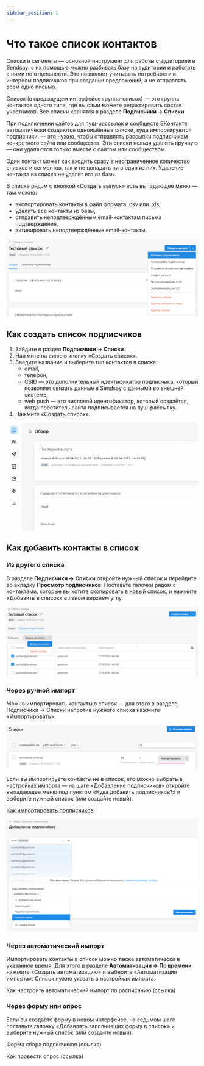 ```yaml
---
sidebar_position: 1
---
```


# Что такое список контактов
Списки и сегменты — основной инструмент для работы с аудиторией в Sendsay: с их помощью можно разбивать базу на аудитории и работать с ними по отдельности. Это позволяет учитывать потребности и интересы подписчиков при создании предложений, а не отправлять всем одно письмо.

Список (в предыдущем интерфейсе группа-список) — это группа контактов одного типа, где вы сами можете редактировать состав участников.  Все списки хранятся в разделе **Подписчики → Списки**. 

При подключении сайтов для пуш-рассылок и сообществ ВКонтакте автоматически создаются одноимённые списки, куда импортируются подписчики, — это нужно, чтобы отправлять рассылки подписчикам конкретного сайта или сообщества. Эти списки нельзя удалить вручную — они удаляются только вместе с сайтом или сообществом.

Один контакт может как входить сразу в неограниченное количество списков и сегментов, так и не попадать ни в один из них. Удаление контакта из списка не удалит его из базы.

В списке рядом с кнопкой «Создать выпуск» есть выпадающее меню — там можно:
- экспортировать контакты в файл формата .csv или .xls,
- удалить все контакты из базы,
- отправить неподтверждённым email-контактам письма подтверждения,
- активировать неподтверждённые email-контакты.

![What is  list](./assets\what-is-list/what-is-list.png) <br/>

## Как создать список подписчиков
1. Зайдите в раздел **Подписчики → Списки**.
2. Нажмите на синюю кнопку «Создать список».
3. Введите название и выберите тип контактов в списке:
    - email,
    - телефон,
    - CSID — это дополнительный идентификатор подписчика, который позволяет связать данные в Sendsay с данными во внешней системе,
    - web push — это числовой идентификатор, который создаётся, когда посетитель сайта подписывается на пуш-рассылку.
4. Нажмите «Создать список».

![How to create a list](./assets\what-is-list/how-to-create-a-list.gif) <br/>

## Как добавить контакты в список
### Из другого списка
В разделе **Подписчики → Списки** откройте нужный список и перейдите во вкладку **Просмотр подписчиков**. Поставьте галочки рядом с контактами, которые вы хотите скопировать в новый список, и нажмите «Добавить в список» в левом верхнем углу.

![How to add contacts from another list](./assets\what-is-list/how-to-add-contacts-from-another-list.png) <br/>

### Через ручной импорт
Можно импортировать контакты в список — для этого в разделе Подписчики → Списки напротив нужного списка нажмите «Импортировать».

![How to import contacts into the list](./assets\what-is-list/how-to-import-contacts-into-the-list.png) <br/>

Если вы импортируете контакты не в список, его можно выбрать в настройках импорта — на шаге «Добавление подписчиков» откройте выпадающее меню под пунктом «Куда добавить подписчиков?» и выберите нужный список (или создайте новый).

[Как импортировать подписчиков](../import-and-export/how-to-import-subscribers.md)

![How to select list during import](./assets\what-is-list/how-to-select-list-during-import.png) <br/>

### Через автоматический импорт
Импортировать контакты в список можно также автоматически в указанное время. Для этого в разделе **Автоматизации → По времени** нажмите «Создать автоматизацию» и выберите «Автоматизация импорта». Список нужно указать в настройках импорта.

Как настроить автоматический импорт по расписанию (ссылка)

### Через форму или опрос
Если вы создаёте форму в новом интерфейсе, на седьмом шаге поставьте галочку «Добавлять заполнивших форму в список» и выберите нужный список (или создайте новый).

Форма сбора подписчиков (ссылка)

Как провести опрос (ссылка)